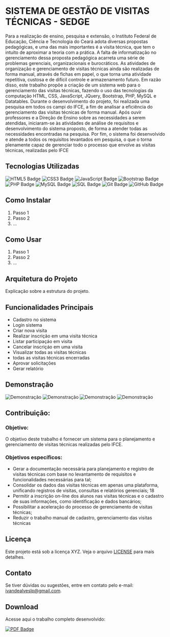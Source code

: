 # SISTEMA DE GESTÃO DE VISITAS TÉCNICAS - SEDGE

Para a realização de ensino, pesquisa e extensão, o Instituto Federal de Educação,
Ciência e Tecnologia do Ceará adota diversas propostas pedagógicas, e uma das
mais importantes é a visita técnica, que tem o intuito de aproximar a teoria com a
prática. A falta de informatização no gerenciamento dessa proposta pedagógica
acarreta uma série de problemas gerenciais, organizacionais e burocráticos. As
atividades de organização e gerenciamento de visitas técnicas ainda são realizadas
de forma manual, através de fichas em papel, o que torna uma atividade repetitiva,
custosa e de difícil controle e armazenamento futuro. Em razão disso, este trabalho
propõe a criação de um sistema web para o gerenciamento das visitas técnicas,
fazendo o uso das tecnologias da computação HTML, CSS, JavaScript, JQuery,
Bootstrap, PHP, MySQL e Datatables. Durante o desenvolvimento do projeto, foi
realizada uma pesquisa em todos os campi do IFCE, a fim de analisar a eficiência do
gerenciamento das visitas técnicas de forma manual. Após ouvir professores e a
Direção de Ensino sobre as necessidades a serem atendidas, iniciaram-se às
atividades de análise de requisitos e desenvolvimento do sistema proposto, de forma
a atender todas as necessidades encontradas na pesquisa. Por fim, o sistema foi
desenvolvido e atende a todos os requisitos levantados em pesquisa, o que o torna
plenamente capaz de gerenciar todo o processo que envolve as visitas técnicas,
realizadas pelo IFCE

## Tecnologias Utilizadas
![HTML5 Badge](https://img.shields.io/badge/HTML5-E34F26?style=for-the-badge&logo=html5&logoColor=white)
![CSS3 Badge](https://img.shields.io/badge/CSS3-1572B6?style=for-the-badge&logo=css3&logoColor=white)
![JavaScript Badge](https://img.shields.io/badge/JavaScript-F7DF1E?style=for-the-badge&logo=javascript&logoColor=black)
![Bootstrap Badge](https://img.shields.io/badge/Bootstrap-563D7C?style=for-the-badge&logo=bootstrap&logoColor=white)
![PHP Badge](https://img.shields.io/badge/PHP-777BB4?style=for-the-badge&logo=php&logoColor=white)
![MySQL Badge](https://img.shields.io/badge/MySQL-4479A1?style=for-the-badge&logo=mysql&logoColor=white)
![SQL Badge](https://img.shields.io/badge/SQL-2C3E50?style=for-the-badge)
![Git Badge](https://img.shields.io/badge/Git-F05032?style=for-the-badge&logo=git&logoColor=white)
![GitHub Badge](https://img.shields.io/badge/GitHub-181717?style=for-the-badge&logo=github&logoColor=white)


## Como Instalar

1. Passo 1
2. Passo 2
3. ...

## Como Usar

1. Passo 1
2. Passo 2
3. ...

## Arquitetura do Projeto

Explicação sobre a estrutura do projeto.

## Funcionalidades Principais
- Cadastro no sistema
- Login sistema
- Criar nova visita
- Realizar inscrição em uma visita técnica
- Listar participaçáo em visita
- Cancelar inscriçáo em uma visita
- Visualizar todas as visitas técnicas
- todas as visitas técnicas encerradas
- Aprovar solicitações
- Gerar relatório


## Demonstração
![Demonstração](./screenshots/demo.gif)
![Demonstração](./screenshots/demo.gif)
![Demonstração](./screenshots/demo.gif)
![Demonstração](./screenshots/demo.gif)

## Contribuição:
### Objetivo:
O objetivo deste trabalho é fornecer um sistema para o planejamento e gerenciamento de visitas técnicas realizadas pelo IFCE.
### Objetivos específicos:
- Gerar a documentação necessária para planejamento e registro de visitas
técnicas com base no levantamento de requisitos e funcionalidades
necessárias para tal;
- Consolidar os dados das visitas técnicas em apenas uma plataforma,
unificando registros de visitas, consultas e relatórios gerenciais;
18
- Permitir a inscrição on-line dos alunos nas visitas técnicas e o cadastro de suas
informações, como identificação e dados bancários;
- Possibilitar a aceleração do processo de gerenciamento de visitas técnicas;
- Reduzir o trabalho manual de cadastro, gerenciamento das visitas técnicas

## Licença

Este projeto está sob a licença XYZ. Veja o arquivo [LICENSE](LICENSE) para mais detalhes.

## Contato

Se tiver dúvidas ou sugestões, entre em contato pelo e-mail: [ivandealveslp@gmail.com](mailto:ivandealveslp@gmail.com).


## Download
Acesse aqui o trabalho completo desenvolvido: 

[![PDF Badge](https://img.shields.io/badge/Download-PDF-blue?style=for-the-badge&logo=adobe-acrobat-reader&logoColor=white)](http://biblioteca.ifce.edu.br/mobile/download.asp?idioma=ptbr&acesso=web&codigo=7137&tipo_midia=2&iUsuario=0&obra=107213&tipo=1&downloadApp=1)
